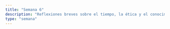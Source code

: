 ```yaml
---
title: "Semana 6"
description: "Reflexiones breves sobre el tiempo, la ética y el conocimiento."
type: "semana"
---
```

